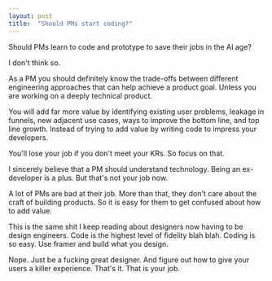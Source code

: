 ```yaml
---
layout: post
title:  "Should PMs start coding?"
---
```


Should PMs learn to code and prototype to save their jobs in the AI age?

I don't think so.

As a PM you should definitely know the trade-offs between different engineering approaches that can help achieve a product goal. Unless you are working on a deeply technical product.

You will add far more value by identifying existing user problems, leakage in funnels, new adjacent use cases, ways to improve the bottom line, and top line growth. Instead of trying to add value by writing code to impress your developers.

You'll lose your job if you don't meet your KRs. So focus on that.

I sincerely believe that a PM should understand technology. Being an ex-developer is a plus. But that's not your job now.

A lot of PMs are bad at their job. More than that, they don't care about the craft of building products. So it is easy for them to get confused about how to add value.

This is the same shit I keep reading about designers now having to be design engineers. Code is the highest level of fidelity blah blah. Coding is so easy. Use framer and build what you design.

Nope. Just be a fucking great designer. And figure out how to give your users a killer experience. That's it. That is your job.
